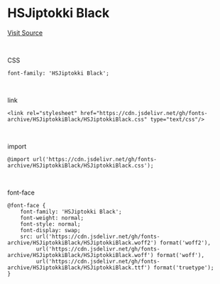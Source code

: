 # HSJiptokki Black

[Visit Source](https://blog.naver.com/hp0/222895286224)

&nbsp;

CSS

```
font-family: 'HSJiptokki Black';
```

&nbsp;

link

```
<link rel="stylesheet" href="https://cdn.jsdelivr.net/gh/fonts-archive/HSJiptokkiBlack/HSJiptokkiBlack.css" type="text/css"/>
```

&nbsp;

import

```
@import url('https://cdn.jsdelivr.net/gh/fonts-archive/HSJiptokkiBlack/HSJiptokkiBlack.css');
```

&nbsp;

font-face

```
@font-face {
    font-family: 'HSJiptokki Black';
    font-weight: normal;
    font-style: normal;
    font-display: swap;
    src: url('https://cdn.jsdelivr.net/gh/fonts-archive/HSJiptokkiBlack/HSJiptokkiBlack.woff2') format('woff2'),
         url('https://cdn.jsdelivr.net/gh/fonts-archive/HSJiptokkiBlack/HSJiptokkiBlack.woff') format('woff'),
         url('https://cdn.jsdelivr.net/gh/fonts-archive/HSJiptokkiBlack/HSJiptokkiBlack.ttf') format('truetype');
}
```
